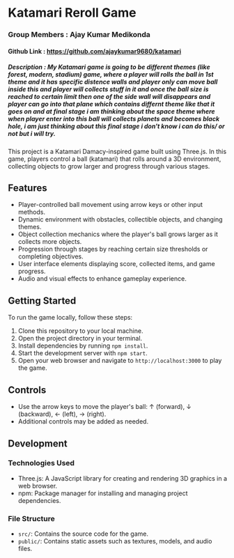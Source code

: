 # Katamari Reroll Game

### Group Members : Ajay Kumar Medikonda
#### Github Link : https://github.com/ajaykumar9680/katamari

##### Description : My Katamari game is going to be different themes (like forest, modern, stadium) game, where a player will rolls the ball in 1st theme and it has specific distence walls and player only can move ball inside this and player will collects stuff in it and once the ball size is reached to certain limit then one of the side wall will disappears and player can go into that plane which contains differnt theme like that it goes on and at final stage i am thinking about the space theme where when player enter into this ball will collects planets and becomes black hole, i am just thinking about this final stage i don't know i can do this/ or not but i will try.

This project is a Katamari Damacy-inspired game built using Three.js. In this game, players control a ball (katamari) that rolls around a 3D environment, collecting objects to grow larger and progress through various stages.

## Features

- Player-controlled ball movement using arrow keys or other input methods.
- Dynamic environment with obstacles, collectible objects, and changing themes.
- Object collection mechanics where the player's ball grows larger as it collects more objects.
- Progression through stages by reaching certain size thresholds or completing objectives.
- User interface elements displaying score, collected items, and game progress.
- Audio and visual effects to enhance gameplay experience.

## Getting Started

To run the game locally, follow these steps:

1. Clone this repository to your local machine.
2. Open the project directory in your terminal.
3. Install dependencies by running `npm install`.
4. Start the development server with `npm start`.
5. Open your web browser and navigate to `http://localhost:3000` to play the game.

## Controls

- Use the arrow keys to move the player's ball: ↑ (forward), ↓ (backward), ← (left), → (right).
- Additional controls may be added as needed.

## Development

### Technologies Used

- Three.js: A JavaScript library for creating and rendering 3D graphics in a web browser.
- npm: Package manager for installing and managing project dependencies.

### File Structure

- `src/`: Contains the source code for the game.
- `public/`: Contains static assets such as textures, models, and audio files.


